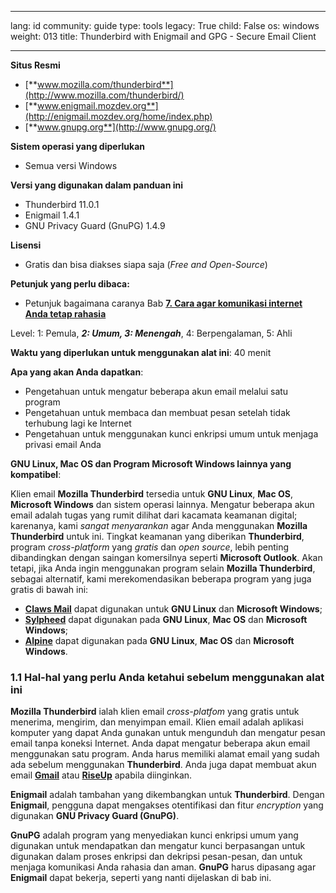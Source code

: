 

---

lang: id
community: guide
type: tools
legacy: True
child: False
os: windows
weight: 013
title: Thunderbird with Enigmail and GPG - Secure Email Client

---

**Situs Resmi**

- [**www.mozilla.com/thunderbird**](http://www.mozilla.com/thunderbird/)
- [**www.enigmail.mozdev.org**](http://enigmail.mozdev.org/home/index.php)
- [**www.gnupg.org**](http://www.gnupg.org/)

**Sistem operasi yang diperlukan**

- Semua versi Windows

**Versi yang digunakan dalam panduan ini**

- Thunderbird 11.0.1
- Enigmail 1.4.1
- GNU Privacy Guard (GnuPG) 1.4.9 

**Lisensi**

- Gratis dan bisa diakses siapa saja (*Free and Open-Source*)

**Petunjuk yang perlu dibaca:**

- Petunjuk bagaimana caranya Bab [**7. Cara agar komunikasi internet Anda tetap rahasia**](https://securityinabox.org/id/chapter-7)

Level: 1: Pemula, ***2: Umum, 3: Menengah***, 4: Berpengalaman, 5: Ahli

**Waktu yang diperlukan untuk menggunakan alat ini**: 40 menit

**Apa yang akan Anda dapatkan**: 

- Pengetahuan untuk mengatur beberapa akun email melalui satu program
- Pengetahuan untuk membaca dan membuat pesan setelah tidak terhubung lagi ke Internet
- Pengetahuan untuk menggunakan kunci enkripsi umum untuk menjaga privasi email Anda 

**GNU Linux, Mac OS dan Program Microsoft Windows lainnya yang kompatibel**:

Klien email **Mozilla Thunderbird** tersedia untuk **GNU Linux**, **Mac OS**, **Microsoft Windows** dan sistem operasi lainnya. Mengatur beberapa akun email adalah tugas yang rumit dilihat dari kacamata keamanan digital; karenanya, kami *sangat menyarankan* agar Anda menggunakan **Mozilla Thunderbird** untuk ini. Tingkat keamanan yang diberikan **Thunderbird**, program *cross-platform* yang *gratis* dan *open source*, lebih penting dibandingkan dengan saingan komersilnya seperti **Microsoft Outlook**. Akan tetapi, jika Anda ingin menggunakan program selain **Mozilla Thunderbird**, sebagai alternatif, kami merekomendasikan beberapa program yang juga gratis di bawah ini:

* [**Claws  Mail**](http://www.claws-mail.org/) dapat digunakan untuk **GNU Linux** dan **Microsoft Windows**;
* [**Sylpheed**](http://sylpheed.sraoss.jp/en/) dapat digunakan pada **GNU Linux**, **Mac OS** dan **Microsoft Windows**;
* [**Alpine**](http://www.washington.edu/alpine/) dapat digunakan pada **GNU Linux**, **Mac OS** dan **Microsoft Windows**.

### 1.1 Hal-hal yang perlu Anda ketahui sebelum menggunakan alat ini ###

**Mozilla Thunderbird** ialah klien email *cross-platfom* yang gratis untuk menerima, mengirim, dan menyimpan email. Klien email adalah aplikasi komputer yang dapat Anda gunakan untuk mengunduh dan mengatur pesan email tanpa koneksi Internet. Anda dapat mengatur beberapa akun email menggunakan satu program. Anda harus memiliki alamat email yang sudah ada sebelum menggunakan **Thunderbird**. Anda juga dapat membuat akun email [**Gmail**](https://www.google.com/accounts/NewAccount?service=mail) atau [**RiseUp**](http://securityinabox.org/id/riseup_caramembuatakun) apabila diinginkan.

**Enigmail** adalah tambahan yang dikembangkan untuk **Thunderbird**. Dengan **Enigmail**, pengguna dapat mengakses otentifikasi dan fitur *encryption* yang digunakan **GNU Privacy Guard (GnuPG)**.

**GnuPG** adalah program yang menyediakan kunci enkripsi umum yang digunakan untuk mendapatkan dan mengatur kunci berpasangan untuk digunakan dalam proses enkripsi dan dekripsi pesan-pesan, dan untuk menjaga komunikasi Anda rahasia dan aman. **GnuPG** harus dipasang agar **Enigmail** dapat bekerja, seperti yang nanti dijelaskan di bab ini.

